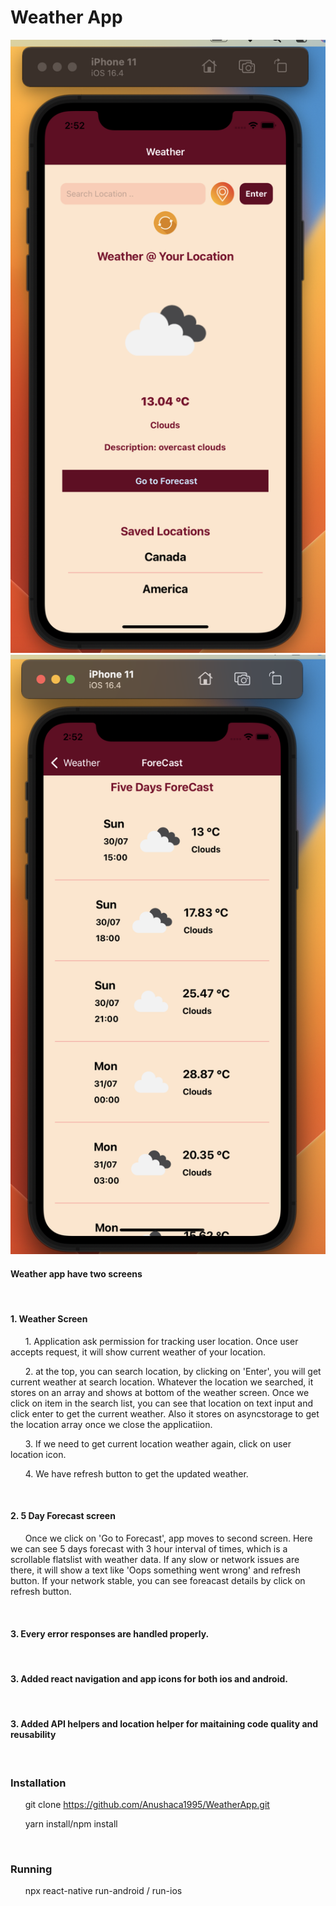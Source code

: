 # Weather App


<img
  src="/img/sc1.png"
  alt="Alt text"
  title="Optional title"
  style="display: inline-block; margin: 0 auto; max-width: 100">
  <img
  src="/img/sc2.png"
  alt="Alt text"
  title="Optional title"
  style="display: inline-block; margin: 0 auto; max-width: 100">

<h4> Weather app have two screens </h4>

&nbsp; &nbsp;<h4>1. Weather Screen</h4>

&nbsp; &nbsp; &nbsp;     1. Application ask permission for tracking user location. Once user accepts request, it will show current weather of your location.

&nbsp; &nbsp; &nbsp;     2. at the top, you can search location, by clicking on 'Enter', you will get current weather at search location. Whatever the location we searched, it stores on an array and shows at bottom of the weather screen. Once we click on item in the search list, you can see that location on text input and click enter to get the current weather. Also it stores on asyncstorage to get the location array once we close the applicatiion.

&nbsp; &nbsp; &nbsp;     3. If we need to get current location weather again, click on user location icon.

&nbsp; &nbsp; &nbsp;     4. We have refresh button to get the updated weather.


&nbsp; &nbsp;<h4>2. 5 Day Forecast screen</h4> 

&nbsp; &nbsp; &nbsp;     Once we click on 'Go to Forecast', app moves to second screen. Here we can see 5 days forecast with 3 hour interval of times, which is a scrollable flatslist with weather data. If any slow or network issues are there, it will show a text  like 'Oops something went wrong' and refresh button. If your network stable, you can see foreacast details by click on refresh button.


&nbsp;&nbsp;<h4>3. Every error responses are handled properly.</h4>


&nbsp;&nbsp;<h4>3. Added react navigation and app icons for both ios and android.</h4>


&nbsp;&nbsp;<h4>3. Added API helpers and location helper for maitaining code quality and reusability</h4>


&nbsp;&nbsp;<h3> Installation </h3>

&nbsp; &nbsp; &nbsp;     git clone https://github.com/Anushaca1995/WeatherApp.git

&nbsp; &nbsp; &nbsp;     yarn install/npm install


&nbsp;&nbsp;<h3> Running </h3>

&nbsp; &nbsp; &nbsp;     npx react-native run-android / run-ios


   


